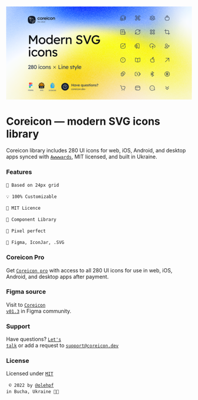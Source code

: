 <p align="center">
  <img src="https://github.com/coreicon-dev/coreicon/blob/main/img/bg/cover_github.png" alt="Coreicon">
</p>

# Coreicon — modern SVG icons library
Coreicon library includes 280 UI icons for web, iOS, Android, and desktop apps
synced with <code>[Awwwards](https://www.awwwards.com/inspiration/coreicon-modern-svg-icons-for-web-and-desktop-apps)</code>, MIT licensed, and built in Ukraine.
>
### Features
``📐 Based on 24px grid``
>
``💡 100% Customizable``
>
``🔐 MIT Licence``
>
``🧬 Component Library``
>
``💎 Pixel perfect``
>
``🧩 Figma, IconJar, .SVG``
>
### Coreicon Pro
Get <code>[Coreicon pro](https://coreicon.dev/coreicon-payment.pdf)</code> with access to all 280 UI icons for use in web, iOS, Android, and desktop apps after payment.
### Figma source 
Visit to <code>[Coreicon v01.3](https://www.figma.com/file/cAgIx1y4ajTImj5nzqlWCy/CoreIcon-v01.3-(preview)?node-id=0%3A1)</code> in Figma community.
### Support
Have questions? <code>[Let's talk](https://t.me/coreicon_bot)</code> or add a request to <code>support@coreicon.dev</code>
### License
Licensed under <code>[MIT](https://choosealicense.com/licenses/mit/)</code>
>
<code> © 2022 by [@olehpf](https://www.figma.com/@olehpf) in Bucha, Ukraine 💙💛</code>
